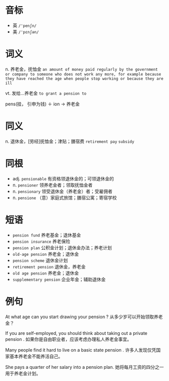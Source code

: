 # 音标

- 英 `/'penʃn/`
- 美 `/'pɛnʃən/`

# 词义

n. 养老金，抚恤金
`an amount of money paid regularly by the government or company to someone who does not work any more, for example because they have reached the age when people stop working or because they are ill`

vt. 发给…养老金
`to grant a pension to `



pens(挂， 引申为钱) ＋ ion → 养老金

# 同义

n. 退休金，[劳经]抚恤金；津贴；膳宿费
`retirement pay` `subsidy`

# 同根

- adj. `pensionable` 有资格领退休金的；可领退休金的
- n. `pensioner` 领养老金者；领取抚恤金者
- n. `pensionary` 领受退休金（养老金）者；受雇佣者
- n. `pensione` （意）家庭式旅馆；膳宿公寓；寄宿学校

# 短语

- `pension fund` 养老基金；退休基金
- `pension insurance` 养老保险
- `pension plan` 公积金计划；退休金办法；养老计划
- `old-age pension` 养老金；退休金
- `pension scheme` 退休金计划
- `retirement pension` 退休金，养老金
- `old age pension` 养老金；退休金
- `supplementary pension` 企业年金；辅助退休金

# 例句

At what age can you start drawing your pension ?
从多少岁可以开始领取养老金？

If you are self-employed, you should think about taking out a private pension .
如果你是自由职业者，应该考虑办理私人养老金事宜。

Many people find it hard to live on a basic state pension .
许多人发现仅凭国家基本养老金不能养活自己。

She pays a quarter of her salary into a pension plan.
她将每月工资的四分之一用于养老金计划。


